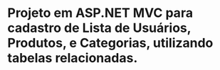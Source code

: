 # Projeto em ASP.NET MVC para cadastro de Lista de Usuários, Produtos, e Categorias, utilizando tabelas relacionadas.


